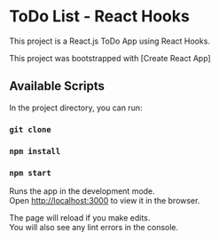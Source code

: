 # ToDo List - React Hooks

This project is a React.js ToDo App using React Hooks.

This project was bootstrapped with [Create React App]

## Available Scripts

In the project directory, you can run:

### `git clone`

### `npm install`

### `npm start`

Runs the app in the development mode.<br />
Open [http://localhost:3000](http://localhost:3000) to view it in the browser.

The page will reload if you make edits.<br />
You will also see any lint errors in the console.
